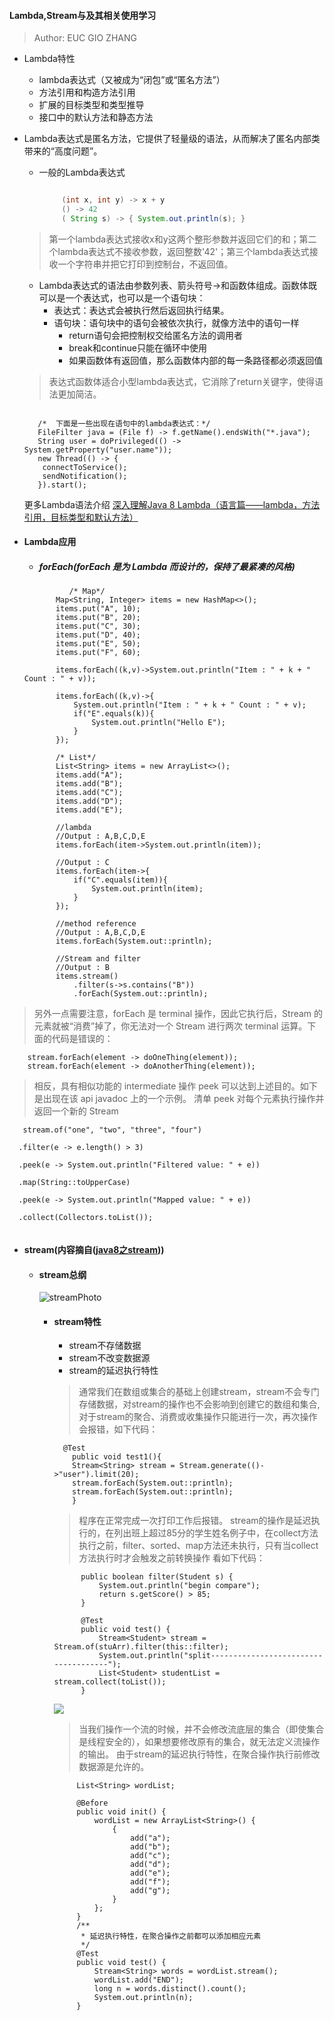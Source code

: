#### Lambda,Stream与及其相关使用学习
>Author: EUC GIO ZHANG

- Lambda特性
  - lambda表达式（又被成为“闭包”或“匿名方法”）
  - 方法引用和构造方法引用
  - 扩展的目标类型和类型推导
  - 接口中的默认方法和静态方法
  
- Lambda表达式是匿名方法，它提供了轻量级的语法，从而解决了匿名内部类带来的“高度问题”。
  - 一般的Lambda表达式
  
    ```java
    
         (int x, int y) -> x + y
         () -> 42
         ( String s) -> { System.out.println(s); }

    ```
      
  >第一个lambda表达式接收x和y这两个整形参数并返回它们的和；第二个lambda表达式不接收参数，返回整数'42'；第三个lambda表达式接收一个字符串并把它打印到控制台，不返回值。
   
  - Lambda表达式的语法由参数列表、箭头符号->和函数体组成。函数体既可以是一个表达式，也可以是一个语句块：
    - 表达式：表达式会被执行然后返回执行结果。
    - 语句块：语句块中的语句会被依次执行，就像方法中的语句一样
      - return语句会把控制权交给匿名方法的调用者
      - break和continue只能在循环中使用
      - 如果函数体有返回值，那么函数体内部的每一条路径都必须返回值 

   > 表达式函数体适合小型lambda表达式，它消除了return关键字，使得语法更加简洁。
   
   ```
   
      /*  下面是一些出现在语句中的lambda表达式：*/
      FileFilter java = (File f) -> f.getName().endsWith("*.java");  
      String user = doPrivileged(() -> System.getProperty("user.name"));  
      new Thread(() -> {
       connectToService();
       sendNotification();
      }).start();

   ```    
    
    更多Lambda语法介绍
    [深入理解Java 8 Lambda（语言篇——lambda，方法引用，目标类型和默认方法）](https://www.cnblogs.com/figure9/p/java-8-lambdas-insideout-language-features.html)
    
 - #### Lambda应用
 
   - ##### forEach(forEach 是为 Lambda 而设计的，保持了最紧凑的风格) 
 
   ```
             /* Map*/
          Map<String, Integer> items = new HashMap<>();
          items.put("A", 10);
          items.put("B", 20);
          items.put("C", 30);
          items.put("D", 40);
          items.put("E", 50);
          items.put("F", 60);
          
          items.forEach((k,v)->System.out.println("Item : " + k + " Count : " + v));
          
          items.forEach((k,v)->{
              System.out.println("Item : " + k + " Count : " + v);
              if("E".equals(k)){
                  System.out.println("Hello E");
              }
          });
          
          /* List*/
          List<String> items = new ArrayList<>();
          items.add("A");
          items.add("B");
          items.add("C");
          items.add("D");
          items.add("E");
          
          //lambda
          //Output : A,B,C,D,E
          items.forEach(item->System.out.println(item));
          
          //Output : C
          items.forEach(item->{
              if("C".equals(item)){
                  System.out.println(item);
              }
          });
          
          //method reference
          //Output : A,B,C,D,E
          items.forEach(System.out::println);
          
          //Stream and filter
          //Output : B
          items.stream()
              .filter(s->s.contains("B"))
              .forEach(System.out::println);
   ```
  >另外一点需要注意，forEach 是 terminal 操作，因此它执行后，Stream 的元素就被“消费”掉了，你无法对一个 Stream 进行两次 terminal 运算。下面的代码是错误的：

  ```
      stream.forEach(element -> doOneThing(element));
      stream.forEach(element -> doAnotherThing(element));
  ```

  >相反，具有相似功能的 intermediate 操作 peek 可以达到上述目的。如下是出现在该 api javadoc 上的一个示例。
 清单 peek 对每个元素执行操作并返回一个新的 Stream
 
  ```
     stream.of("one", "two", "three", "four")

    .filter(e -> e.length() > 3)

    .peek(e -> System.out.println("Filtered value: " + e))

    .map(String::toUpperCase)

    .peek(e -> System.out.println("Mapped value: " + e))

    .collect(Collectors.toList());
    
  ```
  
  - #### stream(内容摘自([java8之stream](https://www.cnblogs.com/andywithu/p/7404101.html)))
      
    - #### stream总纲
      
        ![streamPhoto](stream.png)
        
      - #### stream特性
      
        - stream不存储数据
        - stream不改变数据源
        - stream的延迟执行特性
      
        > 通常我们在数组或集合的基础上创建stream，stream不会专门存储数据，对stream的操作也不会影响到创建它的数组和集合,对于stream的聚合、消费或收集操作只能进行一次，再次操作会报错，如下代码：
        
        ```
          @Test
            public void test1(){
            Stream<String> stream = Stream.generate(()->"user").limit(20);
            stream.forEach(System.out::println);
            stream.forEach(System.out::println);
            }
         ``` 
         
         >程序在正常完成一次打印工作后报错。
          stream的操作是延迟执行的，在列出班上超过85分的学生姓名例子中，在collect方法执行之前，filter、sorted、map方法还未执行，只有当collect方法执行时才会触发之前转换操作
          看如下代码：
         
         ```
               public boolean filter(Student s) {
                   System.out.println("begin compare");
                   return s.getScore() > 85;
               }
                
               @Test
               public void test() {
                   Stream<Student> stream = Stream.of(stuArr).filter(this::filter);
                   System.out.println("split-------------------------------------");
                   List<Student> studentList = stream.collect(toList());
               }
         ``` 
         ![](./stream延迟加载.png)
         
         >当我们操作一个流的时候，并不会修改流底层的集合（即使集合是线程安全的），如果想要修改原有的集合，就无法定义流操作的输出。
          由于stream的延迟执行特性，在聚合操作执行前修改数据源是允许的。
          
         ```
              List<String> wordList;
               
              @Before
              public void init() {
                  wordList = new ArrayList<String>() {
                      {
                          add("a");
                          add("b");
                          add("c");
                          add("d");
                          add("e");
                          add("f");
                          add("g");
                      }
                  };
              }
              /**
               * 延迟执行特性，在聚合操作之前都可以添加相应元素
               */
              @Test
              public void test() {
                  Stream<String> words = wordList.stream();
                  wordList.add("END");
                  long n = words.distinct().count();
                  System.out.println(n);
              }
              
         ``` 
     
  
